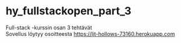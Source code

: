 # hy_fullstackopen_part_3
Full-stack -kurssin osan 3 tehtävät  
Sovellus löytyy osoitteesta https://lit-hollows-73160.herokuapp.com
